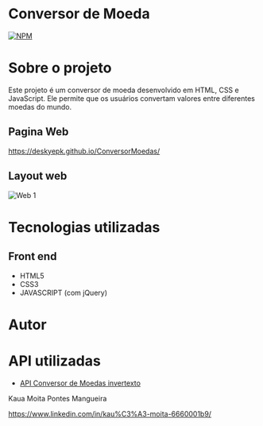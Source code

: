 # Conversor de Moeda
[![NPM](https://img.shields.io/npm/l/react)](https://github.com/DeskyePK/ConversorMoedas/blob/main/LICENSE) 

# Sobre o projeto

Este projeto é um conversor de moeda desenvolvido em HTML, CSS e JavaScript. Ele permite que os usuários convertam valores entre diferentes moedas do mundo.


## Pagina Web
https://deskyepk.github.io/ConversorMoedas/


## Layout web
![Web 1](https://i.ibb.co/FnPpTnr/image.png)


# Tecnologias utilizadas

## Front end

- HTML5
- CSS3
- JAVASCRIPT  (com jQuery)

# Autor

# API utilizadas

- [API Conversor de Moedas invertexto](https://api.invertexto.com/api-conversor-moedas)

Kaua Moita Pontes Mangueira

https://www.linkedin.com/in/kau%C3%A3-moita-6660001b9/
